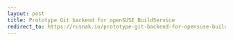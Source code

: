 ```yaml
---
layout: post
title: Prototype Git backend for openSUSE BuildService
redirect_to: https://rusnak.io/prototype-git-backend-for-opensuse-buildservice/
---
```

